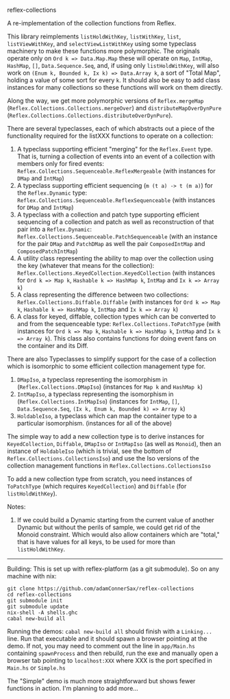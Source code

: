 reflex-collections

A re-implementation of the collection functions from Reflex.  

This library reimplements `listHoldWithKey`, `listWithKey`, `list`, `listViewWithKey`, and `selectViewListWithKey` using some typeclass machinery to make these functions
more polymorphic.  The originals operate only on `Ord k => Data.Map.Map` these will operate on `Map`, `IntMap`, `HashMap`, `[]`, `Data.Sequence.Seq`, and, if using only `listHoldWithKey`, will also 
work on `(Enum k, Bounded k, Ix k) => Data.Array k`, a sort of "Total Map", holding a value of some sort for every `k`.  It should also be easy to add class instances for many collections so these functions will work on them directly.

Along the way, we get more polymorphic versions of `Reflex.mergeMap` (`Reflex.Collections.Collections.mergeOver`) and `distributeMapOverDynPure` (`Reflex.Collections.Collections.distributeOverDynPure`).

There are several typeclasses, each of which abstracts out a piece of the functionality required for the listXXX functions to operate on a collection:

1. A typeclass supporting efficient "merging" for the `Reflex.Event` type. That is, turning a collection of events into an event of a collection with members only for fired events: `Reflex.Collections.Sequenceable.ReflexMergeable` (with instances for `DMap` and `IntMap`)
2. A typeclass supporting efficient sequencing (`m (t a) -> t (m a)`) for the `Reflex.Dynamic` type: `Reflex.Collections.Sequenceable.ReflexSequenceable` (with instances for `DMap` and `IntMap`)
3. A typeclass with a collection and patch type supporting efficient sequencing of a collection and patch as well as reconstruction of that pair into a `Reflex.Dynamic`: `Reflex.Collections.Sequenceable.PatchSequenceable` (with an instance for the pair `DMap` and `PatchDMap` as well the pair `ComposedIntMap` and `ComposedPatchIntMap`)
4. A utility class representing the ability to map over the collection using the key (whatever that means for the collection): `Reflex.Collections.KeyedCollection.KeyedCollection` (with instances for `Ord k => Map k`, `Hashable k => HashMap k`, `IntMap` and `Ix k => Array k`)
5. A class representing the difference between two collections: `Reflex.Collections.Diffable.Diffable` (with instances for `Ord k => Map k`, `Hashable k => HashMap k`, `IntMap` and `Ix k => Array k`)
6. A class for keyed, diffable, collection types which can be converted to and from the sequenceable type: `Reflex.Collections.ToPatchType` (with instances for `Ord k => Map k`, `Hashable k => HashMap k`, `IntMap` and `Ix k => Array k`).  This class also contains functions for doing event fans on the container and its Diff.


There are also Typeclasses to simplify support for the case of a collection which is isomorphic to some efficient collection management type for.
1. `DMapIso`, a typeclass representing the isomorphism in (`Reflex.Collections.DMapIso`) (instances for `Map k` and `HashMap k`)
2. `IntMapIso`, a typeclass representing the isomorphism in (`Reflex.Collections.IntMapIso`) (instances for `IntMap`, `[]`, `Data.Sequence.Seq`, `(Ix k, Enum k, Bounded k) => Array k`)
3. `HoldableIso`, a typeclass which can map the container type to a particular isomorphism. (instances for all of the above)

The simple way to add a new collection type is to derive instances for `KeyedCollection`, `Diffable`, `DMapIso` or `IntMapIso` (as well as `Monoid`), then an instance of `HoldableIso` (which is trivial, see the bottom of `Reflex.Collections.CollectionsIso`)  and use the Iso versions of the collection management functions in `Reflex.Collections.CollectionsIso`

To add a new collection type from scratch, you need instances of `ToPatchType` (which requires `KeyedCollection`) and `Diffable` (for `listHoldWithKey`).

Notes:
1.  If we could build a Dynamic starting from the current value of another Dynamic but without the perils of sample, we could get rid of the Monoid constraint.  Which would also allow containers which are "total," that is have values for all keys, to be used for more than `listHoldWithKey`. 

----

Building:
This is set up with reflex-platform (as a git submodule). So on any machine with nix:
```
git clone https://github.com/adamConnerSax/reflex-collections
cd reflex-collections
git submodule init
git submodule update
nix-shell -A shells.ghc
cabal new-build all
```

Running the demos:
`cabal new-build all` should finish with a `Linking...` line.  Run that executable and it should spawn a browser pointing at the demo.  If not, you may need to comment out the line in
`app/Main.hs` containing `spawnProcess` and then rebuild, run the exe and manually open a browser tab pointing to `localhost:XXX` where XXX is the port specified in `Main.hs` or `Simple.hs`

The "Simple" demo is much more straightforward but shows fewer functions in action.  I'm planning to add more...



